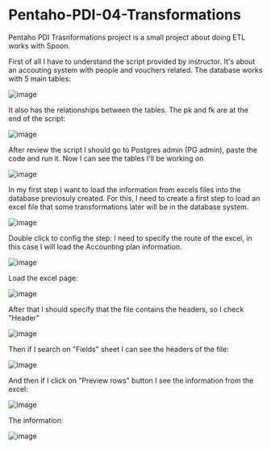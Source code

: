 # Pentaho-PDI-04-Transformations
Pentaho PDI Trasnformations project is a small project about doing ETL works with Spoon.


First of all I have to understand the script provided by instructor. 
It's about an accouting system with people and vouchers related. The database works with 5 main tables:

![image](https://user-images.githubusercontent.com/20979227/230801509-480d83da-2c8f-4341-884d-5bc2480e7517.png)

It also has the relationships between the tables. The pk and fk are at the end of the script:

![image](https://user-images.githubusercontent.com/20979227/230801637-b00cc0fa-4861-4f23-b5bc-af4a04175bc1.png)

After review the script I should go to Postgres admin (PG admin), paste the code and run it. Now I can see the tables I'll be working on

![image](https://user-images.githubusercontent.com/20979227/230801956-f2c66527-e755-4928-b787-e9af0fa88bcb.png)

In my first step I want to load the information from excels files into the database previosuly created. For this, I need to create a first step to load an excel file that some transformations later will be in the database system.

![image](https://user-images.githubusercontent.com/20979227/230802312-7f4ece20-1d01-41a8-a0c9-64f6ccef31e8.png)

Double click to config the step:
I need to specify the route of the excel, in this case I will load the Accounting plan information.

![image](https://user-images.githubusercontent.com/20979227/230802419-56fc3629-077c-4020-aca6-a8bad7b87a7c.png)

Load the excel page:

![image](https://user-images.githubusercontent.com/20979227/230802508-21455c1d-254a-4b1f-bf73-298960d5ae5f.png)

After that I should specify that the file contains the headers, so I check "Header"

![image](https://user-images.githubusercontent.com/20979227/230802563-4d5a1bb0-3e6f-4a07-9ced-e9f02833e970.png)

Then if I search on "Fields" sheet I can see the headers of the file:

![image](https://user-images.githubusercontent.com/20979227/230802578-0cdcfebd-00e9-4fba-9ff5-e60c13dbf097.png)

And then if I click on "Preview rows" button I see the information from the excel:

![image](https://user-images.githubusercontent.com/20979227/230802617-32ba4cb2-f699-43ee-b0cb-3690b16b5ff2.png)

The information:

![image](https://user-images.githubusercontent.com/20979227/230802692-d1027053-c848-4faf-a33d-0302a8b94bf7.png)

